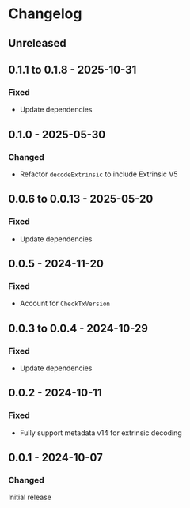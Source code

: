 # Changelog

## Unreleased

## 0.1.1 to 0.1.8 - 2025-10-31

### Fixed

- Update dependencies

## 0.1.0 - 2025-05-30

### Changed

- Refactor `decodeExtrinsic` to include Extrinsic V5

## 0.0.6 to 0.0.13 - 2025-05-20

### Fixed

- Update dependencies

## 0.0.5 - 2024-11-20

### Fixed

- Account for `CheckTxVersion`

## 0.0.3 to 0.0.4 - 2024-10-29

### Fixed

- Update dependencies

## 0.0.2 - 2024-10-11

### Fixed

- Fully support metadata v14 for extrinsic decoding

## 0.0.1 - 2024-10-07

### Changed

Initial release
